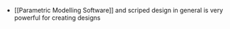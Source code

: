- [[Parametric Modelling Software]] and scriped design in general is very powerful for creating designs